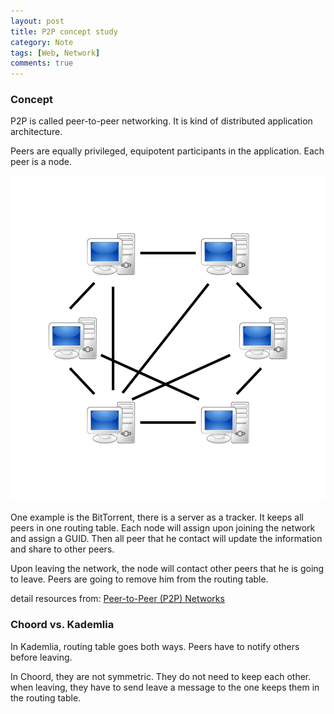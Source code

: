 ```yaml
---
layout: post
title: P2P concept study
category: Note
tags: [Web, Network]
comments: true
---
```

### Concept
P2P is called peer-to-peer networking. It is kind of distributed application architecture.

Peers are equally privileged, equipotent participants in the application. Each peer is a node.

![peer-to-peer (P2P) network](/public/image/2018-12-18/1024px-P2P-network.png)

One example is the BitTorrent, there is a server as a tracker. It keeps all peers in one routing table. Each node will assign upon joining the network and assign a GUID. Then all peer that he contact will update the information and share to other peers.

Upon leaving the network, the node will contact other peers that he is going to leave. Peers are going to remove him from the routing table.

detail resources from: [Peer-to-Peer (P2P) Networks](http://tutorials.jenkov.com/p2p/index.html)

### Choord vs. Kademlia
In Kademlia, routing table goes both ways. Peers have to notify others before leaving.

In Choord, they are not symmetric. They do not need to keep each other. when leaving, they have to send leave a message to the one keeps them in the routing table.